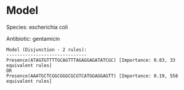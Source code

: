 
# Model

Species: escherichia coli

Antibiotic: gentamicin

```
Model (Disjunction - 2 rules):
------------------------------
Presence(ATAGTGTTTTGCAGTTTAGAGGAGATATCGC) [Importance: 0.83, 33 equivalent rules]
OR
Presence(AAATGCTCGGCGGGCGCGTCATGGAGGAGTT) [Importance: 0.19, 558 equivalent rules]

```

